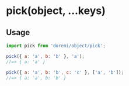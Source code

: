 # pick(object, ...keys)



## Usage

```js
import pick from 'doremi/object/pick';

pick({ a: 'a', b: 'b' }, 'a');
//=> { a: 'a' }

pick({ a: 'a', b: 'b', c: 'c' }, ['a', 'b']);
//=> { a: 'a', b: 'b' }
```
